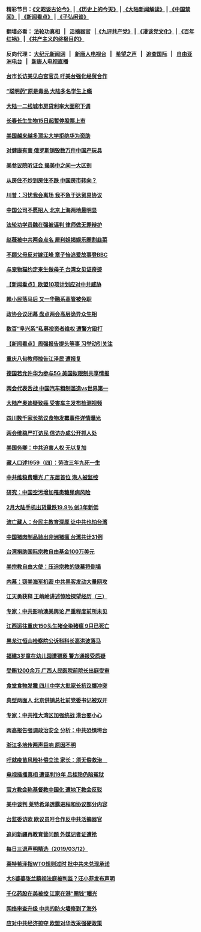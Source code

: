 #### 精彩节目：[《文昭谈古论今》](http://134.209.198.168/wenzhao) | [《历史上的今天》](http://134.209.198.168/today-in-history) | [《大陆新闻解读》](http://134.209.198.168/ntdtv-comedy) | [《中国禁闻》](http://134.209.198.168/ntdtv-news) | [《新闻看点》](http://134.209.198.168/news-insight) | [《子弘闲谈》](http://134.209.198.168/zihongxiantan/) 

 #### 翻墙必看： [法轮功真相](http://134.209.198.168:10000/videos/truth.html) &nbsp;&nbsp;|&nbsp;&nbsp; [活摘器官](http://134.209.198.168:10000/videos/res/Organs/) &nbsp;&nbsp;|[《九评共产党》](http://134.209.198.168:10000/videos/jiuping) | [《漫谈党文化》](http://134.209.198.168:10000/videos/mtdwh) | [《百年红祸》](http://134.209.198.168:10000/videos/bnhh) | [《共产主义的终极目的》](http://134.209.198.168:10000/videos/res/zjmd) 

 #### 反向代理： [大纪元新闻网](http://134.209.198.168:10080/) &nbsp;&nbsp;|&nbsp;&nbsp; [新唐人电视台](http://134.209.198.168:8000/) &nbsp;&nbsp;|&nbsp;&nbsp; [希望之声](http://134.209.198.168:8200/) &nbsp;&nbsp;|&nbsp;&nbsp; [追查国际](http://134.209.198.168:10010/) &nbsp;&nbsp;|&nbsp;&nbsp; [自由亚洲电台](http://134.209.198.168:9800/) &nbsp;&nbsp;|&nbsp;&nbsp; [新唐人电视直播](http://134.209.198.168/) 

#### [台市长访美见白宫官员 吁美台强化经贸合作](../pages/nsc413/n11111929.md?t=03140636) 

#### [“聪明药”原是毒品 大陆多名学生上瘾](../pages/nsc413/n11111898.md?t=03140636) 

#### [大陆一二线城市房贷利率大面积下调](../pages/nsc413/n11111846.md?t=03140636) 

#### [长春长生生物15日起暂停股票上市](../pages/nsc413/n11111840.md?t=03140636) 

#### [美国越来越多顶尖大学拒绝华为资助](../pages/nsc413/n11111729.md?t=03140636) 


#### [对健康有害 俄罗斯销毁数万件中国产玩具](../pages/nsc413/n11111612.md?t=03140636) 

#### [美参议院听证会 揭美中之间一大区别](../pages/nsc413/n11111663.md?t=03140636) 

#### [从房住不炒到房住不跌 中国房市转向？](../pages/nsc413/n11111543.md?t=03140636) 

#### [川普：习忧我会离场 我不急于达贸易协议](../pages/nsc413/n11111521.md?t=03140636) 

#### [中国公司不愿招人 北京上海两地最明显](../pages/nsc413/n11111407.md?t=03140636) 

#### [法轮功学员魏在强被诬判 律师做无罪辩护](../pages/nsc413/n11111262.md?t=03140636) 

#### [赵薇被中共两会点名 犀利姐揭娱乐圈割韭菜](../pages/nsc413/n11111084.md?t=03140636) 

#### [不顾父母反对嫁汪峰 章子怡追爱故事登BBC](../pages/nsc413/n11110797.md?t=03140636) 

#### [与宠物猫约定来生做母子 台湾女见证奇迹](../pages/nsc413/n11111194.md?t=03140636) 

#### [【新闻看点】欧盟10项计划应对中共威胁](../pages/nsc413/n11111057.md?t=03140636) 

#### [赖小民落马后 又一华融系高管被免职](../pages/nsc413/n11111315.md?t=03140636) 

#### [政协会议闭幕 盘点两会高层诡异众生相](../pages/nsc413/n11111087.md?t=03140636) 

#### [数百“阜兴系”私募投资者维权 遭警方殴打](../pages/nsc413/n11111160.md?t=03140636) 

#### [【新闻看点】周强报告提头等事 习举动引关注](../pages/nsc413/n11110932.md?t=03140636) 

#### [重庆八旬教师控告江泽民 遭报复](../pages/nsc413/n11110799.md?t=03140636) 

#### [德国若允许华为参与5G 美国拟限制共享情报](../pages/nsc413/n11111029.md?t=03140636) 

#### [两会代表舌战 中国汽车粗制滥造vs世界第一](../pages/nsc413/n11111149.md?t=03140636) 

#### [大陆产奥迪疑致癌 受害车主发布检测视频](../pages/nsc413/n11110857.md?t=03140636) 

#### [四川数千家长抗议食物发霉事件详情曝光](../pages/nsc413/n11111054.md?t=03140636) 

#### [两会维稳严打访民 信访办成公开抓人处](../pages/nsc413/n11110959.md?t=03140636) 

#### [美国务卿：中共迫害人权 无以复加](../pages/nsc413/n11110966.md?t=03140636) 

#### [藏人口述1959（四）：劳改三年九死一生](../pages/nsc413/n11111017.md?t=03140636) 

#### [中共维稳费曝光 广东居首位 港人被监控](../pages/nsc413/n11110803.md?t=03140636) 

#### [研究：中国空污增加罹患糖尿病风险](../pages/nsc413/n11110944.md?t=03140636) 

#### [2月大陆手机出货量跌19.9％ 创3年新低](../pages/nsc413/n11110475.md?t=03140636) 

#### [流亡藏人：台民主教育深厚 让中共也怕台湾](../pages/nsc413/n11110589.md?t=03140636) 

#### [中国猪肉制品验出非洲猪瘟 台湾共计31例](../pages/nsc413/n11110830.md?t=03140636) 

#### [台湾捐助国际宗教自由基金100万美元](../pages/nsc413/n11110740.md?t=03140636) 

#### [美宗教自由大使：压迫宗教的铁幕将倒塌](../pages/nsc413/n11110495.md?t=03140636) 

#### [内幕：窃美海军机密 中共黑客发动大量网攻](../pages/nsc413/n11110402.md?t=03140636) 

#### [江天勇获释 王峭岭讲述惊险探望经历（三）](../pages/nsc413/n11110397.md?t=03140636) 

#### [专家：中共影响澳美舆论 严重程度前所未见](../pages/nsc413/n11104678.md?t=03140636) 


#### [江西运往重庆150头生猪全染猪瘟 9只已死亡](../pages/nsc413/n11109987.md?t=03140636) 

#### [黑龙江恒山检察院公诉科科长高洪波落马](../pages/nsc413/n11108278.md?t=03140636) 

#### [福建3岁童在幼儿园遭猥亵 警方通报受质疑](../pages/nsc413/n11109887.md?t=03140636) 

#### [受贿1200余万 广西人民医院前院长出庭受审](../pages/nsc413/n11109877.md?t=03140636) 

#### [食堂食物发霉 四川中学大批家长抗议爆冲突](../pages/nsc413/n11109714.md?t=03140636) 

#### [典型两面人 北京供销总社前党委书记被双开](../pages/nsc413/n11109450.md?t=03140636) 

#### [专家：中共推大湾区加强统战 港台要小心](../pages/nsc413/n11108149.md?t=03140636) 

#### [两高报告强调政治安全 分析：中共恐惧垮台](../pages/nsc413/n11109509.md?t=03140636) 

#### [浙江多地传两声巨响 原因不明](../pages/nsc413/n11109193.md?t=03140636) 

#### [吁就疫苗风险补偿立法 家长：须无偿救治　](../pages/nsc413/n11108197.md?t=03140636) 

#### [电视插播真相 遭诬判19年 吕桂玲仍陷冤狱](../pages/nsc413/n11107678.md?t=03140636) 

#### [官方教会称基督教中国化 遭地下教会反驳](../pages/nsc413/n11109202.md?t=03140636) 

#### [美中谈判 莱特希泽透露进程和协议部分内容](../pages/nsc413/n11109087.md?t=03140636) 

#### [台监委访欧 欧议员吁合作反中共活摘器官](../pages/nsc413/n11109190.md?t=03140636) 

#### [追问新疆再教育营问题 外媒记者证遭抢](../pages/nsc413/n11109046.md?t=03140636) 

#### [每日三退声明精选（2019/03/12）](../pages/nsc413/n11109180.md?t=03140636) 

#### [莱特希泽指WTO规则过时 批中共未兑现承诺](../pages/nsc413/n11109063.md?t=03140636) 

#### [大S婆婆张兰藐视法庭被判监？汪小菲发布声明](../pages/nsc413/n11108757.md?t=03140636) 

#### [千亿药股在美被控 江家在港“圈钱”曝光](../pages/nsc413/n11108890.md?t=03140636) 

#### [网络审查升级 中共的防火墙修到了海外](../pages/nsc413/n11108837.md?t=03140636) 

#### [应对中共经济掠夺 欧盟对华改采强硬政策](../pages/nsc413/n11108858.md?t=03140636) 

